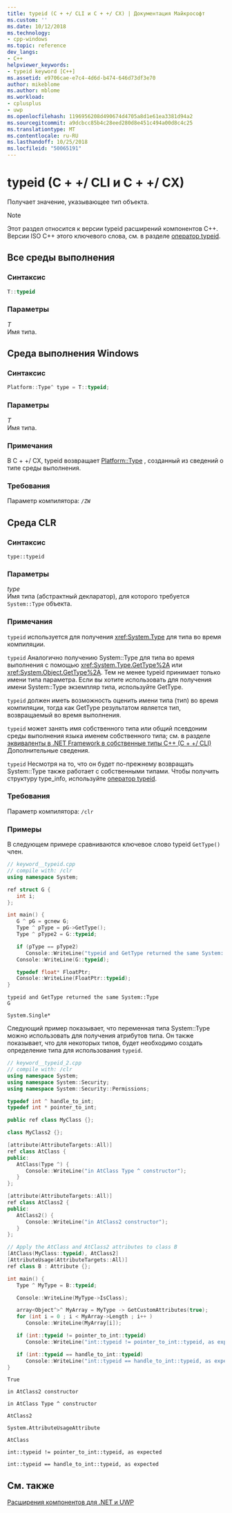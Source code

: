 ```yaml
---
title: typeid (C + +/ CLI и C + +/ CX) | Документация Майкрософт
ms.custom: ''
ms.date: 10/12/2018
ms.technology:
- cpp-windows
ms.topic: reference
dev_langs:
- C++
helpviewer_keywords:
- typeid keyword [C++]
ms.assetid: e9706cae-e7c4-4d6d-b474-646d73df3e70
author: mikeblome
ms.author: mblome
ms.workload:
- cplusplus
- uwp
ms.openlocfilehash: 1196956208d490674d4705a8d1e61ea3381d94a2
ms.sourcegitcommit: a9dcbcc85b4c28eed280d8e451c494a00d8c4c25
ms.translationtype: MT
ms.contentlocale: ru-RU
ms.lasthandoff: 10/25/2018
ms.locfileid: "50065191"
---
```

# <a name="typeid--ccli-and-ccx"></a>typeid (C + +/ CLI и C + +/ CX)

Получает значение, указывающее тип объекта.

> [!NOTE]
> Этот раздел относится к версии typeid расширений компонентов C++. Версии ISO C++ этого ключевого слова, см. в разделе [оператор typeid](../cpp/typeid-operator.md).

## <a name="all-runtimes"></a>Все среды выполнения

### <a name="syntax"></a>Синтаксис

```cpp
T::typeid
```

### <a name="parameters"></a>Параметры

*T*<br/>
Имя типа.

## <a name="windows-runtime"></a>Среда выполнения Windows

### <a name="syntax"></a>Синтаксис

```cpp
Platform::Type^ type = T::typeid;
```

### <a name="parameters"></a>Параметры

*T*<br/>
Имя типа.

### <a name="remarks"></a>Примечания

В C + +/ CX, typeid возвращает [Platform::Type](../cppcx/platform-type-class.md) , созданный из сведений о типе среды выполнения.

### <a name="requirements"></a>Требования

Параметр компилятора: `/ZW`

## <a name="common-language-runtime"></a>Среда CLR

### <a name="syntax"></a>Синтаксис

```
type::typeid
```

### <a name="parameters"></a>Параметры

*type*<br/>
Имя типа (абстрактный декларатор), для которого требуется `System::Type` объекта.

### <a name="remarks"></a>Примечания

`typeid` используется для получения <xref:System.Type> для типа во время компиляции.

`typeid` Аналогично получению System::Type для типа во время выполнения с помощью <xref:System.Type.GetType%2A> или <xref:System.Object.GetType%2A>. Тем не менее typeid принимает только имени типа параметра.  Если вы хотите использовать для получения имени System::Type экземпляр типа, используйте GetType.

`typeid` должен иметь возможность оценить имени типа (тип) во время компиляции, тогда как GetType результатом является тип, возвращаемый во время выполнения.

`typeid` может занять имя собственного типа или общий псевдоним среды выполнения языка именем собственного типа; см. в разделе [эквиваленты в .NET Framework в собственные типы C++ (C + +/ CLI)](../dotnet/dotnet-framework-equivalents-to-cpp-native-types-cpp-cli.md) Дополнительные сведения.

`typeid` Несмотря на то, что он будет по-прежнему возвращать System::Type также работает с собственными типами.  Чтобы получить структуру type_info, используйте [оператор typeid](../cpp/typeid-operator.md).

### <a name="requirements"></a>Требования

Параметр компилятора: `/clr`

### <a name="examples"></a>Примеры

В следующем примере сравниваются ключевое слово typeid `GetType()` член.

```cpp
// keyword__typeid.cpp
// compile with: /clr
using namespace System;

ref struct G {
   int i;
};

int main() {
   G ^ pG = gcnew G;
   Type ^ pType = pG->GetType();
   Type ^ pType2 = G::typeid;

   if (pType == pType2)
      Console::WriteLine("typeid and GetType returned the same System::Type");
   Console::WriteLine(G::typeid);

   typedef float* FloatPtr;
   Console::WriteLine(FloatPtr::typeid);
}
```

```Output
typeid and GetType returned the same System::Type
G

System.Single*
```

Следующий пример показывает, что переменная типа System::Type можно использовать для получения атрибутов типа.  Он также показывает, что для некоторых типов, будет необходимо создать определение типа для использования `typeid`.

```cpp
// keyword__typeid_2.cpp
// compile with: /clr
using namespace System;
using namespace System::Security;
using namespace System::Security::Permissions;

typedef int ^ handle_to_int;
typedef int * pointer_to_int;

public ref class MyClass {};

class MyClass2 {};

[attribute(AttributeTargets::All)]
ref class AtClass {
public:
   AtClass(Type ^) {
      Console::WriteLine("in AtClass Type ^ constructor");
   }
};

[attribute(AttributeTargets::All)]
ref class AtClass2 {
public:
   AtClass2() {
      Console::WriteLine("in AtClass2 constructor");
   }
};

// Apply the AtClass and AtClass2 attributes to class B
[AtClass(MyClass::typeid), AtClass2]
[AttributeUsage(AttributeTargets::All)]
ref class B : Attribute {};

int main() {
   Type ^ MyType = B::typeid;

   Console::WriteLine(MyType->IsClass);

   array<Object^>^ MyArray = MyType -> GetCustomAttributes(true);
   for (int i = 0 ; i < MyArray->Length ; i++ )
      Console::WriteLine(MyArray[i]);

   if (int::typeid != pointer_to_int::typeid)
      Console::WriteLine("int::typeid != pointer_to_int::typeid, as expected");

   if (int::typeid == handle_to_int::typeid)
      Console::WriteLine("int::typeid == handle_to_int::typeid, as expected");
}
```

```Output
True

in AtClass2 constructor

in AtClass Type ^ constructor

AtClass2

System.AttributeUsageAttribute

AtClass

int::typeid != pointer_to_int::typeid, as expected

int::typeid == handle_to_int::typeid, as expected
```

## <a name="see-also"></a>См. также

[Расширения компонентов для .NET и UWP](../windows/component-extensions-for-runtime-platforms.md)